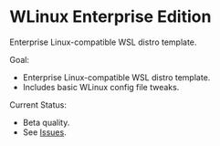 # WLinux Enterprise Edition

Enterprise Linux-compatible WSL distro template.

Goal:

- Enterprise Linux-compatible WSL distro template.
- Includes basic WLinux config file tweaks.

Current Status:

- Beta quality.
- See [Issues](https://github.com/WhitewaterFoundry/WLE/issues).